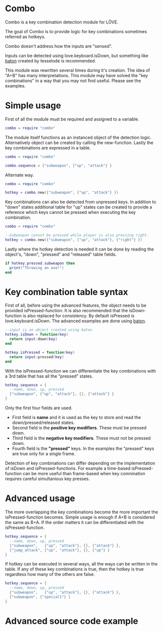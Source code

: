 # Combo
Combo is a key combination detection module for LÖVE.

The goal of Combo is to provide logic for key combinations sometimes referred as hotkeys.

Combo doesn't address how the inputs are "sensed".

Inputs can be detected using love.keyboard.isDown, but something like [baton](https://github.com/tesselode/baton) created by tesselode is recommended.

This module was rewritten several times during it's creation. The idea of "A+B" has many interpretations. This module may have solved the "key combinations" in a way that you may not find useful. Please see the examples.

# Simple usage
First of all the module must be required and assigned to a variable.

```lua
combo = require "combo"
```
The module itself functions as an instanced object of the detection logic. Alternatively object can be created by calling the new-function. Lastly the key combinations are expressed in a table.

```lua
combo = require "combo"

combo.sequence = {"subweapon", {"up", "attack"} }
```

Alternate way.

```lua
combo = require "combo"

hotkey = combo.new({"subweapon", {"up", "attack"} })
```

Key combinations can also be detected from unpressed keys. In addition to "down" states additional table for "up" states can be created to provide a reference which keys cannot be pressed when executing the key combination.

```lua
combo = require "combo"

--Subweapon cannot be pressed while player is also pressing right.
hotkey = combo.new({"subweapon", {"up", "attack"}, {"right"} })
```

Lastly where the hotkey detection is needed it can be done by reading the object's, "down", "pressed" and "released" table fields.

```lua
if hotkey.pressed.subweapon then
  print("Throwing an axe!")
end
```

# Key combination table syntax
First of all, before using the advanced features, the object needs to be provided isPressed-function.
It is also recommended that the isDown-function is also replaced for consistency. By default isPressed is love.keyboard.isDown. The advanced examples are done using [baton](https://github.com/tesselode/baton).

```lua
--input is an object created using baton
hotkey.isDown = function(key)
  return input:down(key)
end

hotkey.isPressed = function(key)
  return input:pressed(key)
end
```

With the isPressed-function we can differentiate the key combinations with a 3rd table that has all the "pressed" states.

```lua
hotkey.sequence = {
  --name, down, up, pressed
  {"subweapon", {"up", "attack"}, {}, {"attack"} }
}
```

Only the first four fields are used.
* First field is **name** and it is used as the key to store and read the down/pressed/released states.
* Second field is the **positive key modifiers**. These must be pressed down.
* Third field is the **negative key modifiers**. These must not be pressed down.
* Fourth field is the **"pressed"** keys. In the examples the "pressed" keys are true only for a single frame.

Detection of key combinations can differ depending on the implementation of isDown and isPressed-functions. For example a time-based isPressed-function can be more useful than frame-based when key comnination requires careful simultanious key presses.

# Advanced usage
The more overlapping the key combinations become the more important the isPressed-function becomes. Simple usage is enough if A+B is considered the same as B+A. If the order matters it can be differentiated with the isPressed-function.

```lua
hotkey.sequence = {
  --name, down, up, pressed
  {"subweapon",   {"up", "attack"}, {}, {"attack"} },
  {"jump_attack", {"up", "attack"}, {}, {"up"} }
}
```

If hotkey can be executed in several ways, all the ways can be written in the table. If any of these key combinations is true, then the hotkey is true regardless how many of the others are false.

```lua
hotkey.sequence = {
  --name, down, up, pressed
  {"subweapon",   {"up", "attack"}, {}, {"attack"} },
  {"subweapon", {"special1"} }
}
```

# Advanced source code example
